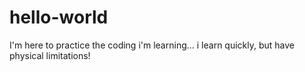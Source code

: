 # hello-world
I'm here to practice the coding i'm learning... i learn quickly, but have physical limitations!
